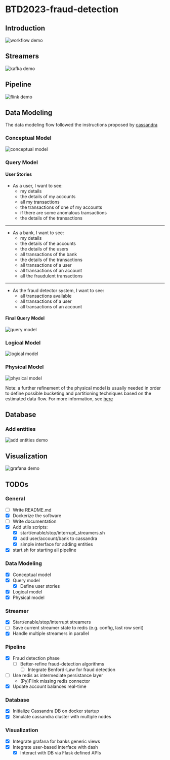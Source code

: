 # BTD2023-fraud-detection

## Introduction

![workflow demo](./img/workflow.gif)

## Streamers

![kafka demo](./img/kafka_ui.png)

## Pipeline

![flink demo](./img/flink_dash.png)

## Data Modeling

The data modeling flow followed the instructions proposed by
[cassandra](https://cassandra.apache.org/doc/latest/cassandra/data_modeling.html)

### Conceptual Model
![conceptual model](img/1_conceptual_model.drawio.png)

### Query Model

#### User Stories

* As a user, I want to see:
    * my details
    * the details of my accounts
    * all my transactions
    * the transactions of one of my accounts
    * if there are some anomalous transactions
    * the details of the transactions

----

* As a bank, I want to see:
    * my details
    * the details of the accounts
    * the details of the users
    * all transactions of the bank
    * the details of the transactions
    * all transactions of a user
    * all transactions of an account
    * all the fraudulent transactions

----

* As the fraud detector system, I want to see:
    * all transactions available
    * all transactions of a user
    * all transactions of an account
    
#### Final Query Model

![query model](img/2_query_model.drawio.png)

### Logical Model

![logical model](img/3_logical_model.drawio.png)

### Physical Model

![physical model](img/4_physical_model.drawio.png)

Note: a further refinement of the physical model is usually needed in
order to define possible bucketing and partitioning techniques based
on the estimated data flow.
For more information, see [here](https://cassandra.apache.org/doc/latest/cassandra/data_modeling/data_modeling_refining.html)

## Database

### Add entities

![add entities demo](./img/insert_bank.gif)

## Visualization

![grafana demo](./img/grafana.gif)

## TODOs

### General
- [ ] Write README.md
- [x] Dockerize the software
- [ ] Write documentation
- [x] Add utils scripts:
    - [x] start/enable/stop/interrupt_streamers.sh
    - [x] add user/account/bank to cassandra
    - [x] simple interface for adding entities
- [x] start.sh for starting all pipeline

### Data Modeling
- [x] Conceptual model
- [x] Query model
    - [x] Define user stories
- [x] Logical model
- [x] Physical model

### Streamer
- [x] Start/enable/stop/interrupt streamers
- [ ] Save current streamer state to redis (e.g. config, last row sent)
- [x] Handle multiple streamers in parallel

### Pipeline
- [x] Fraud detection phase
    - [ ] Better-refine fraud-detection algorithms
        - [ ] Integrate Benford-Law for fraud detection
- [ ] Use redis as intermediate persistance layer
    - (Py)Flink missing redis connector
- [x] Update account balances real-time

### Database
- [x] Initialize Cassandra DB on docker startup
- [x] Simulate cassandra cluster with multiple nodes

### Visualization
- [x] Integrate grafana for banks generic views
- [x] Integrate user-based interface with dash
    - [x] Interact with DB via Flask defined APIs
